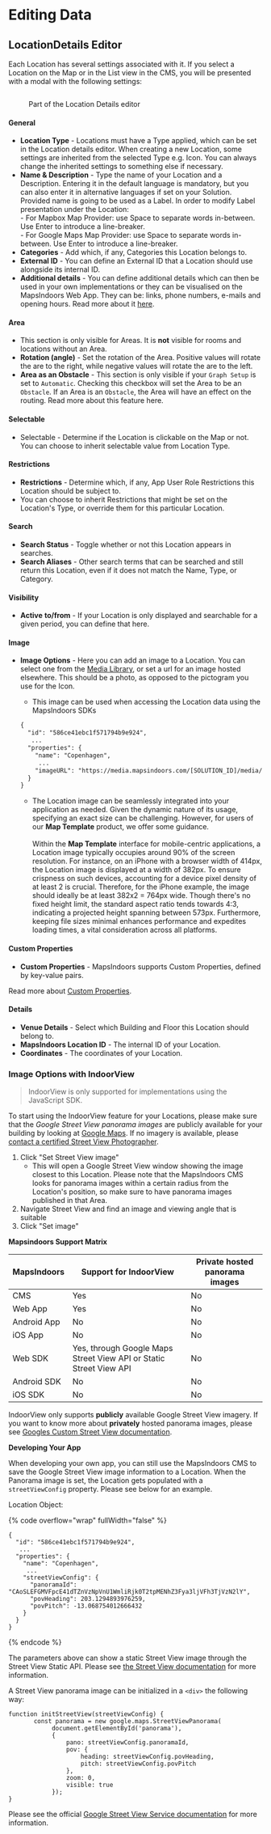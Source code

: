 # Editing Data

## Location[​](https://docs.mapsindoors.com/cms-editing-data#location) Details Editor <a href="#location" id="location"></a>

Each Location has several settings associated with it. If you select a Location on the Map or in the List view in the CMS, you will be presented with a modal with the following settings:

<figure><img src="../../.gitbook/assets/image (63).png" alt=""><figcaption><p>Part of the Location Details editor</p></figcaption></figure>

#### General

* **Location Type** - Locations must have a Type applied, which can be set in the Location details editor. When creating a new Location, some settings are inherited from the selected Type e.g. Icon. You can always change the inherited settings to something else if necessary.
* **Name & Description** - Type the name of your Location and a Description. Entering it in the default language is mandatory, but you can also enter it in alternative languages if set on your Solution. Provided name is going to be used as a Label. In order to modify Label presentation under the Location: \
  \- For Mapbox Map Provider: use Space to separate words in-between. Use Enter to introduce a line-breaker.\
  \- For Google Maps Map Provider: use Space to separate words in-between. Use Enter to introduce a line-breaker.
* **Categories** - Add which, if any, Categories this Location belongs to.
* **External ID** - You can define an External ID that a Location should use alongside its internal ID.
* **Additional details** - You can define additional details which can then be used in your own implementations or they can be visualised on the MapsIndoors Web App. They can be: links, phone numbers, e-mails and opening hours. Read more about it [here](additional-location-details.md).

#### Area

* This section is only visible for Areas. It is **not** visible for rooms and locations without an Area.
* **Rotation (angle)** - Set the rotation of the Area. Positive values will rotate the are to the right, while negative values will rotate the are to the left.
* **Area as an Obstacle** - This section is only visible if your `Graph Setup` is set to `Automatic`. Checking this checkbox will set the Area to be an `Obstacle`. If an Area is an `Obstacle`, the Area will have an effect on the routing. Read more about this feature here.

#### Selectable

* Selectable - Determine if the Location is clickable on the Map or not. You can choose to inherit selectable value from Location Type.

#### Restrictions

* **Restrictions** - Determine which, if any, App User Role Restrictions this Location should be subject to.
* You can choose to inherit Restrictions that might be set on the Location's Type, or override them for this particular Location.

#### Search

* **Search Status** - Toggle whether or not this Location appears in searches.
* **Search Aliases** - Other search terms that can be searched and still return this Location, even if it does not match the Name, Type, or Category.

#### Visibility

* **Active** **to/from** - If your Location is only displayed and searchable for a given period, you can define that here.

#### Image

*   **Image Options** - Here you can add an image to a Location. You can select one from the [Media Library](media-library/), or set a url for an image hosted elsewhere. This should be a photo, as opposed to the pictogram you use for the Icon.

    * This image can be used when accessing the Location data using the MapsIndoors SDKs

    ```html
    {
      "id": "586ce41ebc1f571794b9e924",
       ...
      "properties": {
        "name": "Copenhagen",
         ...
        "imageURL": "https://media.mapsindoors.com/[SOLUTION_ID]/media/[MEDIA_NAME].png",
      }
    }
    ```

    * The Location image can be seamlessly integrated into your application as needed. Given the dynamic nature of its usage, specifying an exact size can be challenging. However, for users of our **Map Template** product, we offer some guidance.\
      \
      Within the **Map Template** interface for mobile-centric applications, a Location image  typically occupies around 90% of the screen resolution. For instance, on an iPhone with a browser width of 414px, the Location image is displayed at a width of 382px. To ensure crispness on such devices, accounting for a device pixel density of at least 2 is crucial. Therefore, for the iPhone example, the image should ideally be at least 382x2 = 764px wide. Though there's no fixed height limit, the standard aspect ratio tends towards 4:3, indicating a projected height spanning between 573px. Furthermore, keeping file sizes minimal enhances performance and expedites loading times, a vital consideration across all platforms.

#### Custom Properties

* **Custom Properties** - MapsIndoors supports Custom Properties, defined by key-value pairs.

Read more about [Custom Properties](../../sdks-and-frameworks/web/other-guides/custom-properties.md).

#### Details

* **Venue Details** - Select which Building and Floor this Location should belong to.
* **MapsIndoors Location ID** - The internal ID of your Location.
* **Coordinates** - The coordinates of your Location.

### Image Options with IndoorView[​](https://docs.mapsindoors.com/cms-editing-data#image-options-with-indoorview) <a href="#image-options-with-indoorview" id="image-options-with-indoorview"></a>

> IndoorView is only supported for implementations using the JavaScript SDK.

To start using the IndoorView feature for your Locations, please make sure that the _Google Street View panorama images_ are publicly available for your building by looking at [Google Maps](https://www.google.com/maps). If no imagery is available, please [contact a certified Street View Photographer](https://www.google.com/streetview/contacts-tools/).

1. Click "Set Street View image"
   * This will open a Google Street View window showing the image closest to this Location. Please note that the MapsIndoors CMS looks for panorama images within a certain radius from the Location's position, so make sure to have panorama images published in that Area.
2. Navigate Street View and find an image and viewing angle that is suitable
3. Click "Set image"

**Mapsindoors Support Matrix**[**​**](https://docs.mapsindoors.com/cms-editing-data#mapsindoors-support-matrix)

| MapsIndoors | Support for IndoorView                                             | Private hosted panorama images |
| ----------- | ------------------------------------------------------------------ | ------------------------------ |
| CMS         | Yes                                                                | No                             |
| Web App     | Yes                                                                | No                             |
| Android App | No                                                                 | No                             |
| iOS App     | No                                                                 | No                             |
| Web SDK     | Yes, through Google Maps Street View API or Static Street View API | No                             |
| Android SDK | No                                                                 | No                             |
| iOS SDK     | No                                                                 | No                             |

IndoorView only supports **publicly** available Google Street View imagery. If you want to know more about **privately** hosted panorama images, please see [Googles Custom Street View documentation](https://developers.google.com/maps/documentation/javascript/streetview#CustomStreetView).

**Developing Your App**[**​**](https://docs.mapsindoors.com/cms-editing-data#developing-your-own-app)

When developing your own app, you can still use the MapsIndoors CMS to save the Google Street View image information to a Location. When the Panorama image is set, the Location gets populated with a `streetViewConfig` property. Please see below for an example.

Location Object:

{% code overflow="wrap" fullWidth="false" %}
```
{
  "id": "586ce41ebc1f571794b9e924",
   ...
  "properties": {
    "name": "Copenhagen",
     ...
    "streetViewConfig": {
      "panoramaId": "CAoSLEFGMVFpcE41dTZnVzNpVnU1WmliRjk0T2tpMENhZ3Fya3ljVFh3TjVzN2lY",
      "povHeading": 203.1294893976259,
      "povPitch": -13.068754012666432
    }
  }
}
```
{% endcode %}

The parameters above can show a static Street View image through the Street View Static API. Please see [the Street View documentation](https://developers.google.com/maps/documentation/streetview/intro) for more information.

A Street View panorama image can be initialized in a `<div>` the following way:

```
function initStreetView(streetViewConfig) {
       const panorama = new google.maps.StreetViewPanorama(
            document.getElementById('panorama'),
            {
                pano: streetViewConfig.panoramaId,
                pov: {
                    heading: streetViewConfig.povHeading,
                    pitch: streetViewConfig.povPitch
                },
                zoom: 0,
                visible: true
            });
}
```

Please see the official [Google Street View Service documentation](https://developers.google.com/maps/documentation/javascript/streetview) for more information.

## &#x20;<a href="#split-and-combine" id="split-and-combine"></a>
